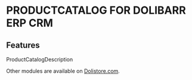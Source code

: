 # PRODUCTCATALOG FOR DOLIBARR ERP CRM

## Features
ProductCatalogDescription

Other modules are available on <a href="https://www.dolistore.com" target="_new">Dolistore.com</a>.
